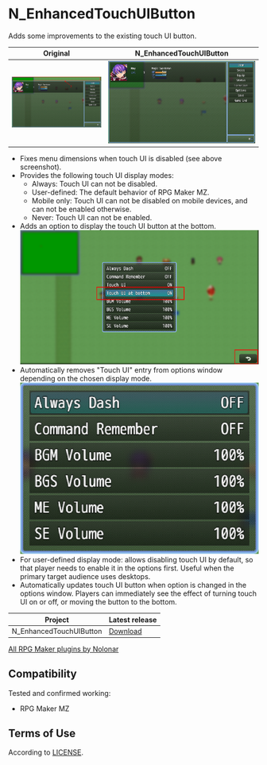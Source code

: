 # N_EnhancedTouchUIButton
Adds some improvements to the existing touch UI button.

| Original                                     | N_EnhancedTouchUIButton                  |
| -------------------------------------------- | ---------------------------------------- |
| ![Screenshot without plugin](plugin_off.png) | ![Screenshot with plugin](plugin_on.png) |

- Fixes menu dimensions when touch UI is disabled (see above screenshot).
- Provides the following touch UI display modes:
  - Always: Touch UI can not be disabled.
  - User-defined: The default behavior of RPG Maker MZ.
  - Mobile only: Touch UI can not be disabled on mobile devices, and can not be enabled otherwise.
  - Never: Touch UI can not be enabled.
- Adds an option to display the touch UI button at the bottom.  
![Screenshot with bottom button](bottom_button.png)
- Automatically removes "Touch UI" entry from options window depending on the chosen display mode.  
![Screenshot of options window with display mode set to "Never"](touchUI_disabled.png)
- For user-defined display mode: allows disabling touch UI by default, so that player needs to enable it in the options first. Useful when the primary target audience uses desktops.
- Automatically updates touch UI button when option is changed in the options window. Players can immediately see the effect of turning touch UI on or off, or moving the button to the bottom.

| Project                 | Latest release      |
| ----------------------- | ------------------- |
| N_EnhancedTouchUIButton | [Download][release] |

[All RPG Maker plugins by Nolonar][hub]

## Compatibility
Tested and confirmed working:
- RPG Maker MZ

## Terms of Use
According to [LICENSE](LICENSE).

  [hub]: https://github.com/Nolonar/RM_Plugins
  [release]: https://github.com/Nolonar/RM_Plugins-TitleMap/releases/latest/download/N_TitleMap.js
